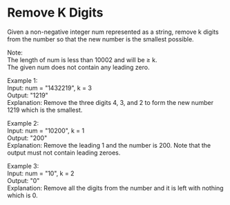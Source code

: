 # Remove K Digits

Given a non-negative integer num represented as a string, remove k digits from the number so that the new number is the smallest possible.  

Note:  
The length of num is less than 10002 and will be ≥ k.  
The given num does not contain any leading zero.  

Example 1:  
Input: num = "1432219", k = 3  
Output: "1219"  
Explanation: Remove the three digits 4, 3, and 2 to form the new number 1219 which is the smallest.  

Example 2:  
Input: num = "10200", k = 1  
Output: "200"  
Explanation: Remove the leading 1 and the number is 200. Note that the output must not contain leading zeroes.  

Example 3:  
Input: num = "10", k = 2  
Output: "0"  
Explanation: Remove all the digits from the number and it is left with nothing which is 0.